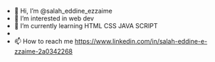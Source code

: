 - 👋 Hi, I’m @salah_eddine_ezzaime
- 👀 I’m interested in web dev
- 🌱 I’m currently learning HTML CSS JAVA SCRIPT 
- 
- 📫 How to reach me https://www.linkedin.com/in/salah-eddine-e-zzaime-2a0342268

<!---
salahzaim330/salahzaim330 is a ✨ special ✨ repository because its `README.md` (this file) appears on your GitHub profile.
You can click the Preview link to take a look at your changes.
--->

